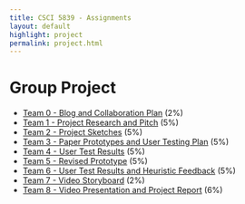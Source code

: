 ```yaml
---
title: CSCI 5839 - Assignments
layout: default
highlight: project
permalink: project.html
---
```

# Group Project

- [Team 0 - Blog and Collaboration Plan](project/t0.html) (2%)
- [Team 1 - Project Research and Pitch](project/t1.html) (5%)
- [Team 2 - Project Sketches](project/t2.html) (5%)
- [Team 3 - Paper Prototypes and User Testing Plan](project/t3.html) (5%)
- [Team 4 - User Test Results](project/t4.html) (5%)
- [Team 5 - Revised Prototype](project/t5.html) (5%)
- [Team 6 - User Test Results and Heuristic Feedback](project/t6.html) (5%)
- [Team 7 - Video Storyboard](project/t7.html) (2%)
- [Team 8 - Video Presentation and Project Report](project/t8.html) (6%)